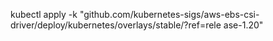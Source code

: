 kubectl apply -k
"github.com/kubernetes-sigs/aws-ebs-csi-
driver/deploy/kubernetes/overlays/stable/?ref=rele ase-1.20"